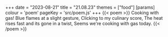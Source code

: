 +++
date = "2023-08-21"
title = "21.08.23"
themes = ["food"]
[params]
  colour = 'poem'
  pageKey = 'src/poem.js'
+++
{{< poem >}}
Cooking with gas!
Blue flames at a slight gesture,
Clicking to my culinary score,
The heat rises fast and its gone in a twist,
Seems we're cooking with gas today.
{{< /poem >}}